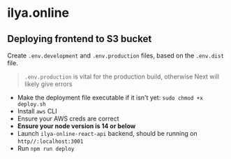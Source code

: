 # ilya.online

## Deploying frontend to S3 bucket
Create `.env.development` and `.env.production` files, based on the `.env.dist` file.

> `.env.production` is vital for the production build, otherwise Next will likely give errors


- Make the deployment file executable if it isn't yet: `sudo chmod +x deploy.sh`
- Install `aws` CLI
- Ensure your AWS creds are correct
- __Ensure your node version is 14 or below__ 
- Launch `ilya-online-react-api` backend, should be running on `http//:localhost:3001`
- Run `npm run deploy`
